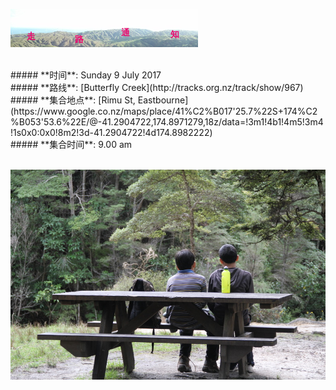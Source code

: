![skyline](_images/skyline2.png)

<br/>
##### **时间**: Sunday 9 July 2017
<br/>
##### **路线**: [Butterfly Creek](http://tracks.org.nz/track/show/967)
<br/>
##### **集合地点**: [Rimu St, Eastbourne](https://www.google.co.nz/maps/place/41%C2%B017'25.7%22S+174%C2%B053'53.6%22E/@-41.2904722,174.8971279,18z/data=!3m1!4b1!4m5!3m4!1s0x0:0x0!8m2!3d-41.2904722!4d174.8982222)
<br/>
##### **集合时间**: 9.00 am
<br/>



<br/>


![butterfly1](_images/butterfly1.jpg)
